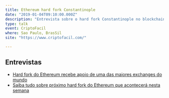 ```yaml
---
title: Ethereum hard fork Constantinople
date: "2019-01-04T09:10:00.000Z"
description: "Entrevista sobre o hard fork Constantinople no blockchain Ethereum para CriptoFacil, Sao Paulo, Brasil"
type: talk
event: CriptoFacil
where: Sao Paulo, BrasSil
site: "https://www.criptofacil.com/"

---
```


## Entrevistas

- <a href="https://www.criptofacil.com/hard-fork-do-ethereum-recebe-apoio-de-uma-das-maiores-exchanges-do-mundo/" target="_blank">Hard fork do Ethereum recebe apoio de uma das maiores exchanges do mundo</a>
- <a href="https://www.criptofacil.com/saiba-mais-sobre-o-constantinople-novo-hard-fork-da-rede-ethereum/" target="_blank">Saiba tudo sobre próximo hard fork do Ethereum que acontecerá nesta semana</a>
